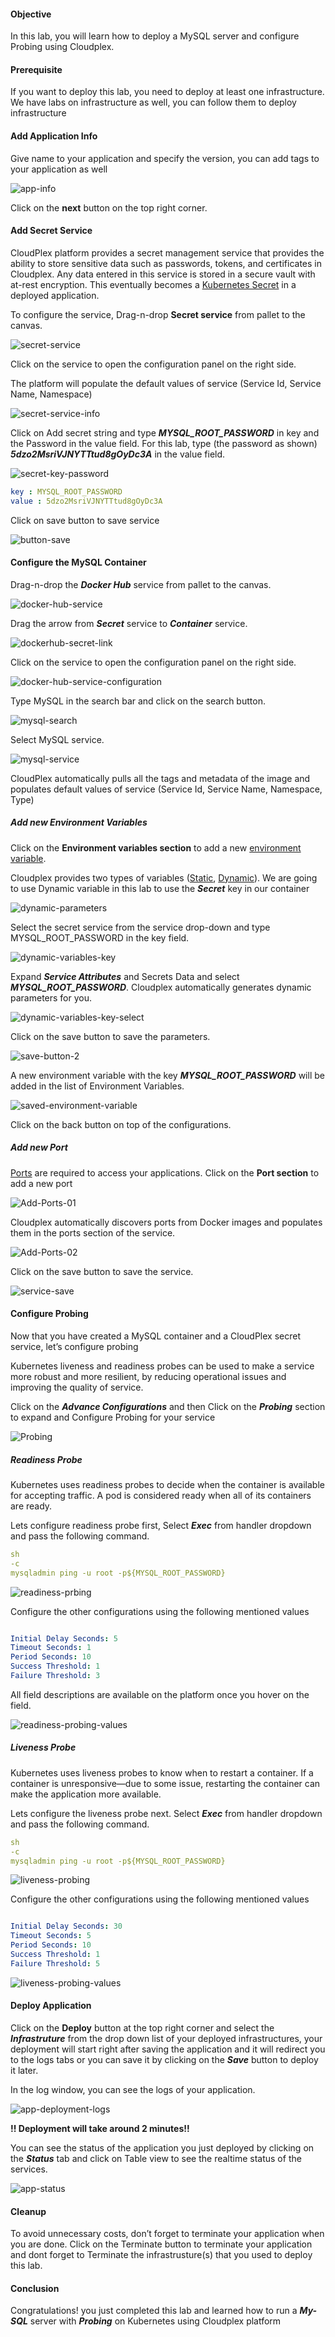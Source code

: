#### Objective

In this lab, you will learn how to deploy a MySQL server and configure Probing using Cloudplex.

#### Prerequisite

If you want to deploy this lab, you need to deploy at least one infrastructure. We have labs on infrastructure as well, you can follow them to deploy infrastructure


#### Add Application Info

Give name to your application and specify the version, you can add tags to your application as well

![app-info](https://raw.githubusercontent.com/CloudplexPlatform/developer-community/feature/github-data-fetching/applications/secrets/labs/mysqlSecret//images/1.png)

Click on the **next** button on the top right corner.


#### Add Secret Service

CloudPlex platform provides a secret management service that provides the ability to store sensitive data such as passwords, tokens, and certificates in Cloudplex. Any data entered in this service is stored in a secure vault with at-rest encryption. This eventually becomes a [Kubernetes Secret](https:/kubernetes.io/docs/concepts/configuration/secret) in a deployed application.

To configure the service, Drag-n-drop **Secret service** from pallet to the canvas.

![secret-service](https://raw.githubusercontent.com/CloudplexPlatform/developer-community/feature/github-data-fetching/applications/secrets/labs/mysqlSecret//images/2.gif)

Click on the service to open the configuration panel on the right side.

The platform will populate the default values of service (Service Id, Service Name, Namespace)

![secret-service-info](https://raw.githubusercontent.com/CloudplexPlatform/developer-community/feature/github-data-fetching/applications/secrets/labs/mysqlSecret//images/3.png)


Click on Add secret string and type ***MYSQL_ROOT_PASSWORD*** in key and the Password in the value field. For this lab, type (the password as shown) ***5dzo2MsriVJNYTTtud8gOyDc3A*** in the value field.

![secret-key-password](https://raw.githubusercontent.com/CloudplexPlatform/developer-community/feature/github-data-fetching/applications/secrets/labs/mysqlSecret//images/4.png)

```yaml
key : MYSQL_ROOT_PASSWORD
value : 5dzo2MsriVJNYTTtud8gOyDc3A
```

Click on save button to save service

![button-save](https://raw.githubusercontent.com/CloudplexPlatform/developer-community/feature/github-data-fetching/applications/secrets/labs/mysqlSecret//images/5.png)


#### Configure the MySQL Container

Drag-n-drop the ***Docker Hub*** service from pallet to the canvas.

![docker-hub-service](https://raw.githubusercontent.com/CloudplexPlatform/developer-community/feature/github-data-fetching/applications/secrets/labs/mysqlSecret//images/6.gif)

Drag the arrow from ***Secret*** service to ***Container*** service.

![dockerhub-secret-link](https://raw.githubusercontent.com/CloudplexPlatform/developer-community/feature/github-data-fetching/applications/secrets/labs/mysqlSecret//images/7.gif)

Click on the service to open the configuration panel on the right side.

![docker-hub-service-configuration](https://raw.githubusercontent.com/CloudplexPlatform/developer-community/feature/github-data-fetching/applications/secrets/labs/mysqlSecret//images/8.png)

Type MySQL in the search bar and click on the search button.

![mysql-search](https://raw.githubusercontent.com/CloudplexPlatform/developer-community/feature/github-data-fetching/applications/secrets/labs/mysqlSecret//images/9.png)

Select MySQL service.

![mysql-service](https://raw.githubusercontent.com/CloudplexPlatform/developer-community/feature/github-data-fetching/applications/secrets/labs/mysqlSecret//images/10.png)

CloudPlex automatically pulls all the tags and metadata of the image and populates default values of service (Service Id, Service Name, Namespace, Type)


##### Add new Environment Variables 

Click on the **Environment variables section** to add a new [environment variable](https:/kubernetes.io/docs/tasks/inject-data-application/define-environment-variable-container/#define-an-environment-variable-for-a-container).

Cloudplex provides two types of variables ([Static](https://docs.cloudplex.io/#/pages/user-guide/components/k8s-resources/container/container), [Dynamic](https://docs.cloudplex.io/#/pages/user-guide/components/k8s-resources/container/container)). We are going to use Dynamic variable in this lab to use the ***Secret*** key in our container

![dynamic-parameters](https://raw.githubusercontent.com/CloudplexPlatform/developer-community/feature/github-data-fetching/applications/secrets/labs/mysqlSecret//images/11.png)

Select the secret service from the service drop-down and type MYSQL_ROOT_PASSWORD in the key field.

![dynamic-variables-key](https://raw.githubusercontent.com/CloudplexPlatform/developer-community/feature/github-data-fetching/applications/secrets/labs/mysqlSecret//images/12.png)

Expand ***Service Attributes*** and Secrets Data and select ***MYSQL_ROOT_PASSWORD***. Cloudplex automatically generates dynamic  parameters for you.

![dynamic-variables-key-select](https://raw.githubusercontent.com/CloudplexPlatform/developer-community/feature/github-data-fetching/applications/secrets/labs/mysqlSecret//images/13.png)

Click on the save button to save the parameters.

![save-button-2](https://raw.githubusercontent.com/CloudplexPlatform/developer-community/feature/github-data-fetching/applications/secrets/labs/mysqlSecret//images/14.png)

A new environment variable with the key ***MYSQL_ROOT_PASSWORD*** will be added in the list of Environment Variables.

![saved-environment-variable](https://raw.githubusercontent.com/CloudplexPlatform/developer-community/feature/github-data-fetching/applications/secrets/labs/mysqlSecret//images/15.png)

Click on the back button on top of the configurations.


##### Add new Port

[Ports](https:/kubernetes.io/docs/concepts/services-networking/connect-applications-service/#the-kubernetes-model-for-connecting-containers) are required to access your applications. Click on the **Port section** to add a new port

![Add-Ports-01](https://raw.githubusercontent.com/CloudplexPlatform/developer-community/feature/github-data-fetching/applications/secrets/labs/mysqlSecret//images/16.png)

Cloudplex automatically discovers ports from Docker images and populates them in the ports section of the service.

![Add-Ports-02](https://raw.githubusercontent.com/CloudplexPlatform/developer-community/feature/github-data-fetching/applications/secrets/labs/mysqlSecret//images/17.png)

Click on the save button to save the service.

![service-save](https://raw.githubusercontent.com/CloudplexPlatform/developer-community/feature/github-data-fetching/applications/secrets/labs/mysqlSecret//images/18.png)

#### Configure Probing

Now that you have created a MySQL container and a CloudPlex secret service, let’s configure probing

Kubernetes liveness and readiness probes can be used to make a service more robust and more resilient, by reducing operational issues and improving the quality of service.

Click on the ***Advance Configurations*** and then Click on the ***Probing*** section to expand and Configure Probing for your service

![Probing](images/probing.gif)

##### Readiness Probe

Kubernetes uses readiness probes to decide when the container is available for accepting traffic. A pod is considered ready when all of its containers are ready. 

Lets configure readiness probe first, Select ***Exec*** from handler dropdown and pass the following command. 

```yaml
sh
-c
mysqladmin ping -u root -p${MYSQL_ROOT_PASSWORD}
```

![readiness-prbing](images/readiness.png)

Configure the other configurations using the following mentioned values

```yaml

Initial Delay Seconds: 5
Timeout Seconds: 1
Period Seconds: 10
Success Threshold: 1
Failure Threshold: 3
```
All field descriptions are available on the platform once you hover on the field.

![readiness-probing-values](images/readiness-values.png)

##### Liveness Probe

Kubernetes uses liveness probes to know when to restart a container. If a container is unresponsive—due to some issue, restarting the container can make the application more available.

Lets configure the liveness probe next. Select ***Exec*** from handler dropdown and pass the following command.

```yaml
sh
-c
mysqladmin ping -u root -p${MYSQL_ROOT_PASSWORD}
```

![liveness-probing](images/liveness.png)

Configure the other configurations using the following mentioned values

```yaml

Initial Delay Seconds: 30
Timeout Seconds: 5
Period Seconds: 10
Success Threshold: 1
Failure Threshold: 5
```

![liveness-probing-values](images/liveness-values.png)


#### Deploy Application

Click on the **Deploy** button at the top right corner and select the ***Infrastruture*** from the drop down list of your deployed infrastructures, your deployment will start right after saving the application and it will redirect you to the logs tabs or you can save it by clicking on the ***Save*** button to deploy it later.

In the log window, you can see the logs of your application.

![app-deployment-logs](https://raw.githubusercontent.com/CloudplexPlatform/developer-community/feature/github-data-fetching/applications/secrets/labs/mysqlSecret//images/19.png)

**!! Deployment will take around 2 minutes!!** 

You can see the status of the application you just deployed by clicking on the ***Status*** tab and click on Table view to see the realtime status of the services.

![app-status](https://raw.githubusercontent.com/CloudplexPlatform/developer-community/feature/github-data-fetching/applications/secrets/labs/mysqlSecret//images/20.png)


#### Cleanup

To avoid unnecessary costs, don’t forget to terminate your application when you are done.
Click on the Terminate button to terminate your application and dont forget to Terminate the infrastrusture(s) that you used to deploy this lab.


#### Conclusion

Congratulations! you just completed this lab and learned how to run a ***My-SQL*** server with ***Probing***  on Kubernetes using Cloudplex platform